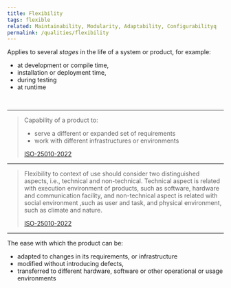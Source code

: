 ```yaml
---
title: Flexibility
tags: flexible
related: Maintainability, Modularity, Adaptability, Configurabilityq
permalink: /qualities/flexibility
---
```



<div class="arc42-help" markdown="1">


Applies to several _stages_ in the life of a system or product, for example:

* at development or compile time, 
* installation or deployment time,
* during testing
* at runtime

</div><br>

<hr class="with-no-margin"/>

>Capability of a product to: 
>
>* serve a different or expanded set of requirements 
>* work with different infrastructures or environments
>
>[ISO-25010-2022](/references/#iso-25010-2022)

<hr class="with-no-margin"/>

>Flexibility to context of use should consider two distinguished aspects, i.e., technical and non-technical. Technical aspect is related with execution environment of products, such as software, hardware and communication facility, and non-technical aspect is related with social environment ,such as user and task, and physical environment, such as climate and nature.
>
>[ISO-25010-2022](/references/#iso-25010-2022)


<hr class="with-no-margin"/>

The ease with which the product can be: 
* adapted to changes in its requirements, or infrastructure
* modified without introducing defects,
* transferred to different hardware, software or other operational or usage environments






